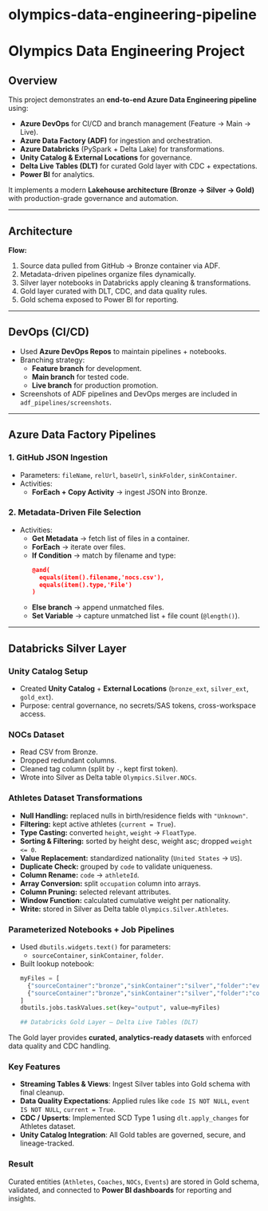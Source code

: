 # olympics-data-engineering-pipeline

# Olympics Data Engineering Project

## Overview
This project demonstrates an **end-to-end Azure Data Engineering pipeline** using:
- **Azure DevOps** for CI/CD and branch management (Feature → Main → Live).
- **Azure Data Factory (ADF)** for ingestion and orchestration.
- **Azure Databricks** (PySpark + Delta Lake) for transformations.
- **Unity Catalog & External Locations** for governance.
- **Delta Live Tables (DLT)** for curated Gold layer with CDC + expectations.
- **Power BI** for analytics.

It implements a modern **Lakehouse architecture (Bronze → Silver → Gold)** with production-grade governance and automation.

---

## Architecture
**Flow:**
1. Source data pulled from GitHub → Bronze container via ADF.  
2. Metadata-driven pipelines organize files dynamically.  
3. Silver layer notebooks in Databricks apply cleaning & transformations.  
4. Gold layer curated with DLT, CDC, and data quality rules.  
5. Gold schema exposed to Power BI for reporting.  

---

## DevOps (CI/CD)
- Used **Azure DevOps Repos** to maintain pipelines + notebooks.  
- Branching strategy:  
  - **Feature branch** for development.  
  - **Main branch** for tested code.  
  - **Live branch** for production promotion.  
- Screenshots of ADF pipelines and DevOps merges are included in `adf_pipelines/screenshots`.  

---

## Azure Data Factory Pipelines

### 1. GitHub JSON Ingestion
- Parameters: `fileName`, `relUrl`, `baseUrl`, `sinkFolder`, `sinkContainer`.  
- Activities:  
  - **ForEach + Copy Activity** → ingest JSON into Bronze.  

### 2. Metadata-Driven File Selection
- Activities:  
  - **Get Metadata** → fetch list of files in a container.  
  - **ForEach** → iterate over files.  
  - **If Condition** → match by filename and type:
    ```json
    @and(
      equals(item().filename,'nocs.csv'),
      equals(item().type,'File')
    )
    ```
  - **Else branch** → append unmatched files.  
  - **Set Variable** → capture unmatched list + file count (`@length()`).  

---

## Databricks Silver Layer

### Unity Catalog Setup
- Created **Unity Catalog** + **External Locations** (`bronze_ext`, `silver_ext`, `gold_ext`).  
- Purpose: central governance, no secrets/SAS tokens, cross-workspace access.  

### NOCs Dataset
- Read CSV from Bronze.  
- Dropped redundant columns.  
- Cleaned tag column (split by `-`, kept first token).  
- Wrote into Silver as Delta table `Olympics.Silver.NOCs`.  

### Athletes Dataset Transformations
- **Null Handling:** replaced nulls in birth/residence fields with `"Unknown"`.  
- **Filtering:** kept active athletes (`current = True`).  
- **Type Casting:** converted `height`, `weight` → `FloatType`.  
- **Sorting & Filtering:** sorted by height desc, weight asc; dropped `weight <= 0`.  
- **Value Replacement:** standardized nationality (`United States` → `US`).  
- **Duplicate Check:** grouped by `code` to validate uniqueness.  
- **Column Rename:** `code` → `athleteId`.  
- **Array Conversion:** split `occupation` column into arrays.  
- **Column Pruning:** selected relevant attributes.  
- **Window Function:** calculated cumulative weight per nationality.  
- **Write:** stored in Silver as Delta table `Olympics.Silver.Athletes`.  

### Parameterized Notebooks + Job Pipelines
- Used `dbutils.widgets.text()` for parameters:
  - `sourceContainer`, `sinkContainer`, `folder`.  
- Built lookup notebook:
  ```python
  myFiles = [
    {"sourceContainer":"bronze","sinkContainer":"silver","folder":"events"},
    {"sourceContainer":"bronze","sinkContainer":"silver","folder":"coaches"}
  ]
  dbutils.jobs.taskValues.set(key="output", value=myFiles)

  ## Databricks Gold Layer – Delta Live Tables (DLT)

The Gold layer provides **curated, analytics-ready datasets** with enforced data quality and CDC handling.

### Key Features
- **Streaming Tables & Views**: Ingest Silver tables into Gold schema with final cleanup.  
- **Data Quality Expectations**: Applied rules like `code IS NOT NULL`, `event IS NOT NULL`, `current = True`.  
- **CDC / Upserts**: Implemented SCD Type 1 using `dlt.apply_changes` for Athletes dataset.  
- **Unity Catalog Integration**: All Gold tables are governed, secure, and lineage-tracked.  

### Result
Curated entities (`Athletes`, `Coaches`, `NOCs`, `Events`) are stored in Gold schema, validated, and connected to **Power BI dashboards** for reporting and insights.

